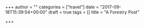 +++
author = ""
categories = ["travel"]
date = "2017-09-18T15:39:54+00:00"
draft = true
tags = []
title = "A Forestry Post"

+++
